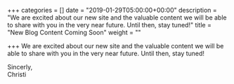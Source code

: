 +++
categories = []
date = "2019-01-29T05:00:00+00:00"
description = "We are excited about our new site and the valuable content we will be able to share with you in the very near future. Until then, stay tuned!"
title = "New Blog Content Coming Soon"
weight = ""

+++
We are excited about our new site and the valuable content we will be able to share with you in the very near future. Until then, stay tuned!

Sincerly,  
Christi